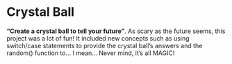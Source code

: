 # Crystal Ball
**“Create a crystal ball to tell your future”**. As scary as the future seems, this project was a lot of fun! It included new concepts such as using switch/case statements to provide the crystal ball’s answers and the random() function to… I mean… Never mind, it’s all MAGIC!

